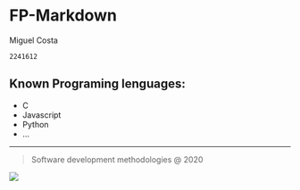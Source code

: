 # FP-Markdown

Miguel Costa

  ``2241612``
## Known Programing lenguages:

* C
* Javascript
* Python
* ...
---
> Software development methodologies @ 2020
> 
![](https://eduportugal.eu/wp-content/uploads/2017/08/eduportugal_ipleiria_n.jpg)